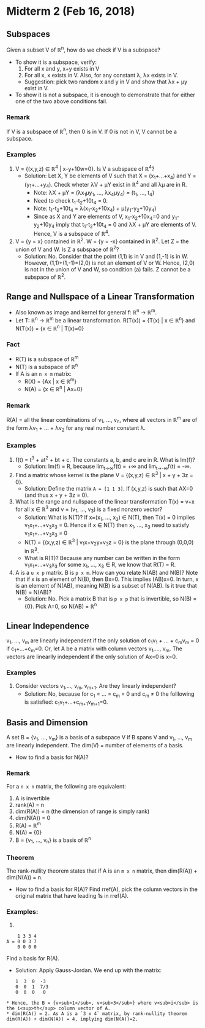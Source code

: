 # Midterm 2 (Feb 16, 2018)
## Subspaces
Given a subset V of ℝ<sup>n</sup>, how do we check if V is a subspace?
* To show it is a subspace, verify:
  1. For all x and y, x+y exists in V
  2. For all x, x exists in V. Also, for any constant λ, λx exists in V.
  * Suggestion: pick two random x and y in V and show that λx + μy exist in V.
* To show it is not a subspace, it is enough to demonstrate that for either one of the two above conditions fail.
### Remark
If V is a subspace of ℝ<sup>n</sup>, then 0 is in V. If 0 is not in V, V cannot be a subspace.
### Examples
1. V = {(x,y,z) ∈ ℝ<sup>4</sup> | x-y+10w=0}. Is V a subspace of ℝ<sup>4</sup>?
   * Solution: Let X, Y be elements of V such that X = (x<sub>1</sub>+...+x<sub>4</sub>) and Y = (y<sub>1</sub>+...+y<sub>4</sub>). Check wheter λV + μY exist in ℝ<sup>4</sup> and all λμ are in R. 
     * Note: λX + μY = (λx<sub>1</sub>μy<sub>1</sub>, ..., λx<sub>4</sub>μy<sub>4</sub>) = (t<sub>1</sub>, ..., t<sub>4</sub>)
     * Need to check t<sub>1</sub>-t<sub>2</sub>+10t<sub>4</sub> = 0.
     * Note: t<sub>1</sub>-t<sub>2</sub>+10t<sub>4</sub> = λ(x<sub>1</sub>-x<sub>2</sub>+10x<sub>4</sub>) + μ(y<sub>1</sub>-y<sub>2</sub>+10y<sub>4</sub>)
     * Since as X and Y are elements of V, x<sub>1</sub>-x<sub>2</sub>+10x<sub>4</sub>=0 and y<sub>1</sub>-y<sub>2</sub>+10y<sub>4</sub> imply that t<sub>1</sub>-t<sub>2</sub>+10t<sub>4</sub> = 0 and λX + μY are elements of V. Hence, V is a subspace of ℝ<sup>4</sup>.
2. V = {y = x} contained in ℝ<sup>2</sup>. W = {y = -x} contained in ℝ<sup>2</sup>. Let Z = the union of V and W. Is Z a subspace of ℝ<sup>2</sup>?
   * Solution: No. Consider that the point (1,1) is in V and (1,-1) is in W. However, (1,1)+(1,-1)=(2,0) is not an element of V or W. Hence, (2,0) is not in the union of V and W, so condition (a) fails. Z cannot be a subspace of ℝ<sup>2</sup>.
## Range and Nullspace of a Linear Transformation
* Also known as image and kernel for general f: ℝ<sup>n</sup> -> ℝ<sup>m</sup>.
* Let T: ℝ<sup>n</sup> -> ℝ<sup>m</sup> be a linear transformation. R(T(x)) = {T(x) | x ∈ ℝ<sup>n</sup>} and N(T(x)) = {x ∈ ℝ<sup>n</sup> | T(x)=0}
### Fact
* R(T) is a subspace of ℝ<sup>m</sup>
* N(T) is a subspace of ℝ<sup>n</sup>
* If A is an `n x m` matrix:
  * R(X) = {Ax | x ∈ ℝ<sup>m</sup>}
  * N(A) = {x ∈ ℝ<sup>n</sup> | Ax=0}
### Remark
R(A) = all the linear combinations of v<sub>1</sub>, ..., v<sub>n</sub>, where all vectors in ℝ<sup>m</sup> are of the form  λv<sub>1</sub> + ... + λv<sub>2</sub> for any real number constant λ.
### Examples
1. f(t) = t<sup>3</sup> + at<sup>2</sup> + bt + c. The constants a, b, and c are in R. What is Im(f)?
   * Solution: Im(f) = R, because lim<sub>t→∞</sub>f(t) = +∞ and lim<sub>t→-∞</sub>f(t) = -∞.
2. Find a matrix whose kernel is the plane V = {(x,y,z) ∈ ℝ<sup>3</sup> | x + y + 3z = 0}.
   * Solution: Define the matrix `A = [1 1 3]`. If (x,y,z) is such that AX=0 (and thus x + y + 3z = 0).
3. What is the range and nullspace of the linear transformation T(x) = v+x for all x ∈ ℝ<sup>3</sup> and v = (v<sub>1</sub>, ..., v<sub>3</sub>) is a fixed nonzero vector?
   * Solution: What is N(T)? If x=(x<sub>1</sub>, ..., x<sub>3</sub>) ∈ N(T), then T(x) = 0 implies v<sub>1</sub>x<sub>1</sub>+...+v<sub>3</sub>x<sub>3</sub> = 0. Hence if x ∈ N(T) then x<sub>1</sub>, ..., x<sub>3</sub> need to satisfy v<sub>1</sub>x<sub>1</sub>+...+v<sub>3</sub>x<sub>3</sub> = 0
   * N(T) = {(x,y,z) ∈ ℝ<sup>3</sup> | v<sub>1</sub>x+v<sub>2</sub>y+v<sub>3</sub>z = 0} is the plane through (0,0,0) in ℝ<sup>3</sup>.
   * What is R(T)? Because any number can be written in the form v<sub>1</sub>x<sub>1</sub>+...+v<sub>3</sub>x<sub>3</sub> for some x<sub>1</sub>, ..., x<sub>3</sub> ∈ R, we know that R(T) = R.
4. A is a `u x p` matrix. B is `p x m`. How can you relate N(AB) and N(B)? Note that if x is an element of N(B), then Bx=0. This implies (AB)x=0. In turn, x is an element of N(AB), meaning N(B) is a subset of N(AB). Is it true that N(B) = N(AB)?
   * Solution: No. Pick a matrix B that is `p x p` that is invertible, so N(B) = {0}. Pick A=0, so N(AB) = ℝ<sup>n</sup>
## Linear Independence
v<sub>1</sub>, ..., v<sub>m</sub> are linearly independent if the only solution of c<sub>1</sub>v<sub>1</sub> + ... + c<sub>m</sub>v<sub>m</sub> = 0 if c<sub>1</sub>+...+c<sub>m</sub>=0. Or, let A be a matrix with column vectors v<sub>1</sub>,..., v<sub>m</sub>. The vectors are linearlly independent if the only solution of Ax=0 is x=0.
### Examples
1. Consider vectors v<sub>1</sub>,..., v<sub>m</sub>, v<sub>m+1</sub>. Are they linearly independent?
   * Solution: No, because for c<sub>1</sub> = ... = c<sub>m</sub> = 0 and c<sub>m</sub> ≠ 0 the folllowing is satisfied: c<sub>1</sub>v<sub>1</sub>+...+c<sub>m+1</sub>v<sub>m+1</sub>=0.
## Basis and Dimension
A set B = {v<sub>1</sub>, ..., v<sub>m</sub>} is a basis of a subspace V if B spans V and v<sub>1</sub>, ..., v<sub>m</sub> are linearly independent. The dim(V) = number of elements of a basis.
* How to find a basis for N(A)?
### Remark
For a `n x n` matrix, the following are equivalent:
  1. A is invertible
  2. rank(A) = n
  3. dim(R(A)) = n (the dimension of range is simply rank)
  4. dim(N(A)) = 0
  5. R(A) = ℝ<sup>m</sup>
  6. N(A) = {0}
  7. B = {v<sub>1</sub>, ..., v<sub>n</sub>} is a basis of ℝ<sup>n</sup>
### Theorem
The rank-nullity theorem states that if A is an `m x n` matrix, then dim(R(A)) + dim(N(A)) = n.
* How to find a basis for R(A)? Find rref(A), pick the column vectors in the original matrix that have leading 1s in rref(A).
### Examples:
1. 
```
    1 3 3 4
A = 0 0 3 7
    0 0 0 0
```
Find a basis for R(A).
   * Solution: Apply Gauss-Jordan. We end up with the matrix:
     ```
     1  3  0  -3
     0  0  1  7/3
     0  0  0   0
     ```
    * Hence, the B = {v<sub>1</sub>, v<sub>3</sub>} where v<sub>i</sub> is the i<sup>th</sup> column vector of A.
    * dim(R(A)) = 2. As A is a `3 x 4` matrix, by rank-nullity theorem dim(R(A)) + dim(N(A)) = 4, implying dim(N(A))=2.
    
